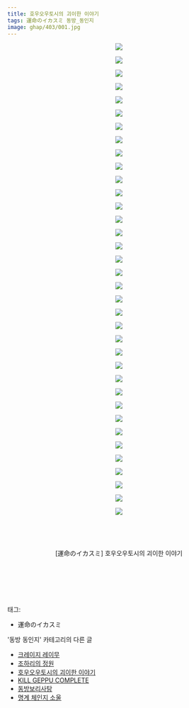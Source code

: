 ```yaml
---
title: 호우오우토시의 괴이한 이야기
tags: 運命のイカスミ 동방_동인지
image: ghap/403/001.jpg
---
```

<div class="article">
<p style="text-align: center; clear: none; float: none;"><img src="{{ site.nasurl }}/ghap/403/001.jpg"/></p>
<p style="text-align: center; clear: none; float: none;"><img src="{{ site.nasurl }}/ghap/403/002.jpg"/></p>
<p style="text-align: center; clear: none; float: none;"><img src="{{ site.nasurl }}/ghap/403/003.jpg"/></p>
<p style="text-align: center; clear: none; float: none;"><img src="{{ site.nasurl }}/ghap/403/004.jpg"/></p>
<p style="text-align: center; clear: none; float: none;"><img src="{{ site.nasurl }}/ghap/403/005.jpg"/></p>
<p style="text-align: center; clear: none; float: none;"><img src="{{ site.nasurl }}/ghap/403/006.jpg"/></p>
<p style="text-align: center; clear: none; float: none;"><img src="{{ site.nasurl }}/ghap/403/007.jpg"/></p>
<p style="text-align: center; clear: none; float: none;"><img src="{{ site.nasurl }}/ghap/403/008.jpg"/></p>
<p style="text-align: center; clear: none; float: none;"><img src="{{ site.nasurl }}/ghap/403/009.jpg"/></p>
<p style="text-align: center; clear: none; float: none;"><img src="{{ site.nasurl }}/ghap/403/010.jpg"/></p>
<p style="text-align: center; clear: none; float: none;"><img src="{{ site.nasurl }}/ghap/403/011.jpg"/></p>
<p style="text-align: center; clear: none; float: none;"><img src="{{ site.nasurl }}/ghap/403/012.jpg"/></p>
<p style="text-align: center; clear: none; float: none;"><img src="{{ site.nasurl }}/ghap/403/013.jpg"/></p>
<p style="text-align: center; clear: none; float: none;"><img src="{{ site.nasurl }}/ghap/403/014.jpg"/></p>
<p style="text-align: center; clear: none; float: none;"><img src="{{ site.nasurl }}/ghap/403/015.jpg"/></p>
<p style="text-align: center; clear: none; float: none;"><img src="{{ site.nasurl }}/ghap/403/016.jpg"/></p>
<p style="text-align: center; clear: none; float: none;"><img src="{{ site.nasurl }}/ghap/403/017.jpg"/></p>
<p style="text-align: center; clear: none; float: none;"><img src="{{ site.nasurl }}/ghap/403/018.jpg"/></p>
<p style="text-align: center; clear: none; float: none;"><img src="{{ site.nasurl }}/ghap/403/019.jpg"/></p>
<p style="text-align: center; clear: none; float: none;"><img src="{{ site.nasurl }}/ghap/403/020.jpg"/></p>
<p style="text-align: center; clear: none; float: none;"><img src="{{ site.nasurl }}/ghap/403/021.jpg"/></p>
<p style="text-align: center; clear: none; float: none;"><img src="{{ site.nasurl }}/ghap/403/022.jpg"/></p>
<p style="text-align: center; clear: none; float: none;"><img src="{{ site.nasurl }}/ghap/403/023.jpg"/></p>
<p style="text-align: center; clear: none; float: none;"><img src="{{ site.nasurl }}/ghap/403/024.jpg"/></p>
<p style="text-align: center; clear: none; float: none;"><img src="{{ site.nasurl }}/ghap/403/025.jpg"/></p>
<p style="text-align: center; clear: none; float: none;"><img src="{{ site.nasurl }}/ghap/403/026.jpg"/></p>
<p style="text-align: center; clear: none; float: none;"><img src="{{ site.nasurl }}/ghap/403/027.jpg"/></p>
<p style="text-align: center; clear: none; float: none;"><img src="{{ site.nasurl }}/ghap/403/028.jpg"/></p>
<p style="text-align: center; clear: none; float: none;"><img src="{{ site.nasurl }}/ghap/403/029.jpg"/></p>
<p style="text-align: center; clear: none; float: none;"><img src="{{ site.nasurl }}/ghap/403/030.jpg"/></p>
<p style="text-align: center; clear: none; float: none;"><img src="{{ site.nasurl }}/ghap/403/031.jpg"/></p>
<p style="text-align: center; clear: none; float: none;"><img src="{{ site.nasurl }}/ghap/403/032.jpg"/></p>
<p style="text-align: center; clear: none; float: none;"><img src="{{ site.nasurl }}/ghap/403/033.jpg"/></p>
<p style="text-align: center; clear: none; float: none;"><img src="{{ site.nasurl }}/ghap/403/034.jpg"/></p>
<p style="text-align: center; clear: none; float: none;"><img src="{{ site.nasurl }}/ghap/403/035.jpg"/></p>
<p style="text-align: center; clear: none; float: none;"><img src="{{ site.nasurl }}/ghap/403/036.jpg"/></p>
<p style="text-align: center; clear: none; float: none;"><br/></p>
<p style="text-align: center; clear: none; float: none;"><br/></p>
<p style="text-align: center; clear: none; float: none;">[運命のイカスミ] 호우오우토시의 괴이한 이야기</p>
<p style="text-align: center; clear: none; float: none;"><br/></p>
<p style="text-align: center; clear: none; float: none;"><br/></p>
<p><br/></p>
</div><div class="tagTrail">
<p>태그: </p>
<ul>
<li>運命のイカスミ</li>
</ul>
</div><div class="another">
<p>'동방 동인지' 카테고리의 다른 글</p>
<ul>
<li><a href="/2016-06-21-ghap_405">크레이지 레이무</a></li>
<li><a href="/2016-06-21-ghap_404">조하리의 정원</a></li>
<li><a href="/2016-06-21-ghap_403">호우오우토시의 괴이한 이야기</a></li>
<li><a href="/2016-06-21-ghap_402">KILL GEPPU COMPLETE</a></li>
<li><a href="/2016-06-21-ghap_401">동방보리사탕</a></li>
<li><a href="/2016-06-21-ghap_399">명계 체인지 소울</a></li>
</ul>
</div><div class="cb_module cb_fluid">
<div class="cb_wrt cb_profile">
</div><!-- commentList close -->
</div>